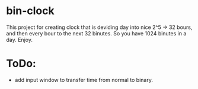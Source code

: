 # bin-clock
This project for creating clock that is deviding day into nice 2^5 -> 32 bours, and then every bour to the next 32 binutes. So you have 1024 binutes in a day. Enjoy.

# ToDo:
- add input window to transfer time from normal to binary. 
